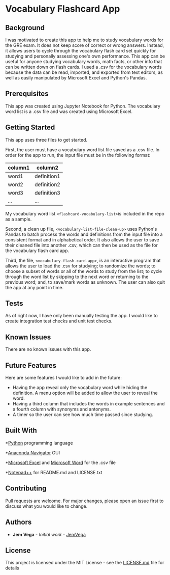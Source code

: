 # Vocabulary Flashcard App

## Background
I was motivated to create this app to help me to study vocabulary words for the GRE exam. It does not keep score of correct or wrong answers. Instead, it allows users to cycle through the vocabulary flash card set quickly for studying and personally assessing one's own performance. This app can be useful for anyone studying vocabulary words, math facts, or other info that can be written down on flash cards. I used a .csv for the vocabulary words because the data can be read, imported, and exported from text editors, as well as easily manipulated by Microsoft Excel and Python's Pandas.

## Prerequisites
This app was created using Jupyter Notebook for Python. The vocabulary word list is a .csv file and was created using Microsoft Excel. 

## Getting Started
This app uses three files to get started. 

First, the user must have a vocabulary word list file saved as a .csv file. In order for the app to run, the input file must be in the following format:

column1 | column2
--- | ---
word1 | definition1
word2 | definition2
word3 | definition3
... | ...

My vocabulary word list `<flashcard-vocabulary-list>`is included in the repo as a sample. 

Second, a clean up file, `<vocabulary-list-file-clean-up>` uses Python's Pandas to batch process the words and definitions from the input file into a consistent format and in alphabetical order. It also allows the user to save their cleaned file into another .csv, which can then be used as the file for the vocabulary flash card app. 

Third, the file, `<vocabulary-flash-card-app>`, is an interactive program that allows the user to load the .csv for studying; to randomize the words; to choose a subset of words or all of the words to study from the list; to cycle through the word list by skipping to the next word or returning to the previous word; and, to save/mark words as unknown. The user can also quit the app at any point in time. 

## Tests
As of right now, I have only been manually testing the app. I would like to create integration test checks and unit test checks. 

## Known Issues
There are no known issues with this app. 

## Future Features
Here are some features I would like to add in the future:
* Having the app reveal only the vocabulary word while hiding the definition. A menu option will be added to allow the user to reveal the word. 
* Having a third column that includes the words in example sentences and a fourth column with synonyms and antonyms. 
* A timer so the user can see how much time passed since studying. 

## Built With

*[Python](https://www.python.org/downloads/) programming language

*[Anaconda Navigator](https://docs.anaconda.com/anaconda/navigator/) GUI

*[Microsoft Excel](https://products.office.com/en-us/home) and [Microsoft Word](https://products.office.com/en-us/home) for the .csv file

*[Notepad++](https://notepad-plus-plus.org/) for README.md and LICENSE.txt

## Contributing

Pull requests are welcome. For major changes, please open an issue first to discuss what you would like to change.

## Authors

* **Jem Vega** - *Initial work* - [JemVega](https://github.com/JemVega)

## License

This project is licensed under the MIT License - see the [LICENSE.md](LICENSE.md) file for details

